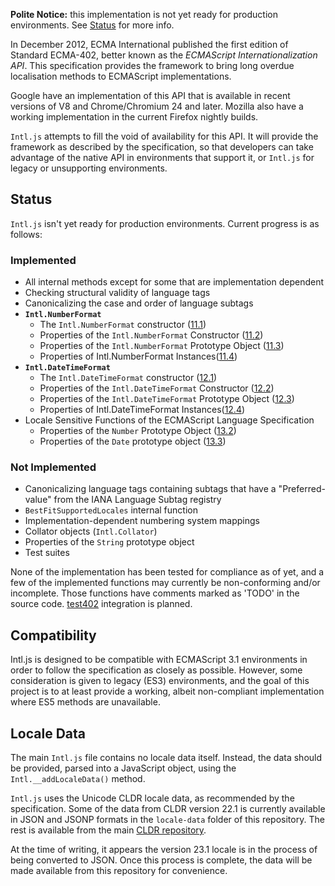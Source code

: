 __Polite Notice:__ this implementation is not yet ready for production environments.
See [Status](#status) for more info.

In December 2012, ECMA International published the first edition of Standard ECMA-402,
better known as the _ECMAScript Internationalization API_. This specification provides
the framework to bring long overdue localisation methods to ECMAScript implementations.

Google have an implementation of this API that is available in recent versions of V8
and Chrome/Chromium 24 and later. Mozilla also have a working implementation in the
current Firefox nightly builds.

`Intl.js` attempts to fill the void of availability for this API. It will provide the
framework as described by the specification, so that developers can take advantage of
the native API in environments that support it, or `Intl.js` for legacy or unsupporting
environments.

## <a id=status></a>Status
`Intl.js` isn't yet ready for production environments. Current progress is as follows:

### Implemented
 - All internal methods except for some that are implementation dependent
 - Checking structural validity of language tags  
 - Canonicalizing the case and order of language subtags
 - __`Intl.NumberFormat`__
   - The `Intl.NumberFormat` constructor ([11.1](http://www.ecma-international.org/ecma-402/1.0/#sec-11.1))
   - Properties of the `Intl.NumberFormat` Constructor ([11.2](http://www.ecma-international.org/ecma-402/1.0/#sec-11.2))
   - Properties of the `Intl.NumberFormat` Prototype Object ([11.3](http://www.ecma-international.org/ecma-402/1.0/#sec-11.3))
   - Properties of Intl.NumberFormat Instances([11.4](http://www.ecma-international.org/ecma-402/1.0/#sec-11.4))
 - __`Intl.DateTimeFormat`__ 
   - The `Intl.DateTimeFormat` constructor ([12.1](http://www.ecma-international.org/ecma-402/1.0/#sec-12.1))
   - Properties of the `Intl.DateTimeFormat` Constructor ([12.2](http://www.ecma-international.org/ecma-402/1.0/#sec-12.2))
   - Properties of the `Intl.DateTimeFormat` Prototype Object ([12.3](http://www.ecma-international.org/ecma-402/1.0/#sec-12.3))
   - Properties of Intl.DateTimeFormat Instances([12.4](http://www.ecma-international.org/ecma-402/1.0/#sec-12.4))
 - Locale Sensitive Functions of the ECMAScript Language Specification
   - Properties of the `Number` Prototype Object ([13.2](http://www.ecma-international.org/ecma-402/1.0/#sec-13.2))
   - Properties of the `Date` prototype object ([13.3](http://www.ecma-international.org/ecma-402/1.0/#sec-13.3))

### Not Implemented
 - Canonicalizing language tags containing subtags that have a "Preferred-value" from 
   the IANA Language Subtag registry
 - `BestFitSupportedLocales` internal function
 - Implementation-dependent numbering system mappings
 - Collator objects (`Intl.Collator`)
 - Properties of the `String` prototype object
 - Test suites

None of the implementation has been tested for compliance as of yet, and a few of the
implemented functions may currently be non-conforming and/or incomplete.  Those functions
have comments marked as 'TODO' in the source code.
[test402](http://test262.ecmascript.org/testcases_intl402.html) integration is planned.

## Compatibility
Intl.js is designed to be compatible with ECMAScript 3.1 environments in order to
follow the specification as closely as possible. However, some consideration is given
to legacy (ES3) environments, and the goal of this project is to at least provide a
working, albeit non-compliant implementation where ES5 methods are unavailable.

## Locale Data
The main `Intl.js` file contains no locale data itself.  Instead, the data should be
provided, parsed into a JavaScript object, using the `Intl.__addLocaleData()` method.

`Intl.js` uses the Unicode CLDR locale data, as recommended by the specification.
Some of the data from CLDR version 22.1 is currently available in JSON and JSONP
formats in the `locale-data` folder of this repository.  The rest is available from
the main [CLDR repository](http://www.unicode.org/repos/cldr-aux/json/22.1/).

At the time of writing, it appears the version 23.1 locale is in the process of being
converted to JSON. Once this process is complete, the data will be made available from
this repository for convenience.
